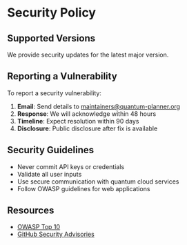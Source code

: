 # Security Policy

## Supported Versions

We provide security updates for the latest major version.

## Reporting a Vulnerability

To report a security vulnerability:

1. **Email**: Send details to maintainers@quantum-planner.org
2. **Response**: We will acknowledge within 48 hours
3. **Timeline**: Expect resolution within 90 days
4. **Disclosure**: Public disclosure after fix is available

## Security Guidelines

- Never commit API keys or credentials
- Validate all user inputs
- Use secure communication with quantum cloud services
- Follow OWASP guidelines for web applications

## Resources

- [OWASP Top 10](https://owasp.org/www-project-top-ten/)
- [GitHub Security Advisories](https://github.com/advisories)